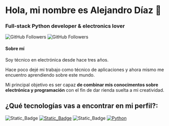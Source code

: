 # Hola, mi nombre es Alejandro Díaz 👋
### Full-stack Python developer & electronics lover

![GitHub Followers](https://img.shields.io/github/followers/alexdevrep?style=social)
![GitHub Followers](https://img.shields.io/github/stars/alexdevrep?style=social)

#### Sobre mí
Soy técnico en electrónica desde hace tres años.

Hace poco dejé mi trabajo como técnico de aplicaciones y ahora mismo me 
encuentro aprendiendo sobre este mundo.

Mi principal objetivo es ser capaz **de combinar mis conocimentos sobre electrónica y programación**
con el fin de dar rienda suelta a mi creatividad.

## ¿Qué tecnologías vas a encontrar en mi perfil?:
![Static_Badge](https://img.shields.io/badge/AUTOCAD-000000?style=for-the-badge&logo=Autodesk)
[![Static_Badge](https://img.shields.io/badge/Python-3776AB?style=for-the-badge&logo=python&logoColor=white&labelColor=101010)]()
![Static_Badge](https://img.shields.io/badge/JavaScript-F7DF1E?style=for-the-badge&logo=javascript)
[![Python](https://img.shields.io/badge/Python-yellow?style=for-the-badge&logo=python&logoColor=white&labelColor=101010)]()



<!--
**alexdevrep/alexdevrep** is a ✨ _special_ ✨ repository because its `README.md` (this file) appears on your GitHub profile.

Here are some ideas to get you started:

- 🔭 I’m currently working on ...
- 🌱 I’m currently learning ...
- 👯 I’m looking to collaborate on ...
- 🤔 I’m looking for help with ...
- 💬 Ask me about ...
- 📫 How to reach me: ...
- 😄 Pronouns: ...
- ⚡ Fun fact: ...
-->

